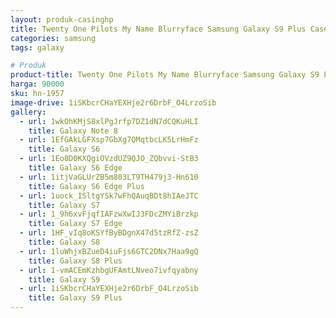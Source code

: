 ```yaml
---
layout: produk-casinghp
title: Twenty One Pilots My Name Blurryface Samsung Galaxy S9 Plus Case
categories: samsung
tags: galaxy

# Produk
product-title: Twenty One Pilots My Name Blurryface Samsung Galaxy S9 Plus Case
harga: 90000
sku: hn-1957
image-drive: 1iSKbcrCHaYEXHje2r6DrbF_O4LrzoSib
gallery:
  - url: 1wkOhKMjS8xlPgJrfp7DZ1dN7dCQKuHLI
    title: Galaxy Note 8
  - url: 1EfGAkLGFXsp7GbXg7QMqtbcLK5LrHmFz
    title: Galaxy S6
  - url: 1Eo8D0KXQgiOVzdUZ9QJO_ZQbvvi-StB3
    title: Galaxy S6 Edge
  - url: 1itjVaGLUrZB5m803LT9TH479j3-Hn610
    title: Galaxy S6 Edge Plus
  - url: 1uock_ISltgYSk7wFhQAuqBDt8hIAeJTC
    title: Galaxy S7
  - url: 1_9h6xvFjqfIAFzwXwIJ3FDcZMYiBrzkp
    title: Galaxy S7 Edge
  - url: 1HF_vIq8oKSYfByBDgnX47d5tzRfZ-zsZ
    title: Galaxy S8
  - url: 1luWhjxBZueD4iuFjs6GTC2DNx7Haa9gQ
    title: Galaxy S8 Plus
  - url: 1-vmACEmKzhbgUFAmtLNveo7ivfqyabny
    title: Galaxy S9
  - url: 1iSKbcrCHaYEXHje2r6DrbF_O4LrzoSib
    title: Galaxy S9 Plus
---
```

